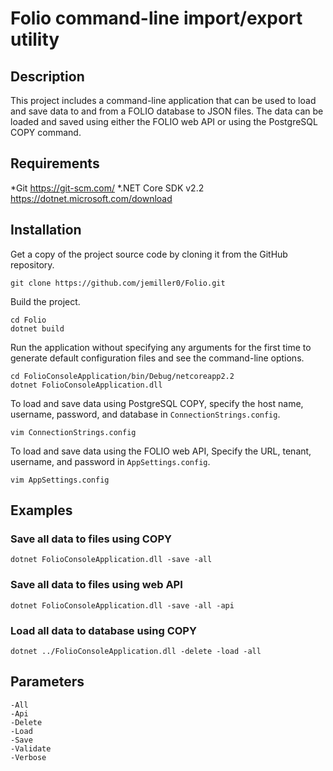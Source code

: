 # Folio command-line import/export utility

## Description

This project includes a command-line application that can be used to load and save data to and from a FOLIO database to JSON files. The data can be loaded and saved using either the FOLIO web API or using the PostgreSQL COPY command.

## Requirements

*Git https://git-scm.com/
*.NET Core SDK v2.2 https://dotnet.microsoft.com/download

## Installation

Get a copy of the project source code by cloning it from the GitHub repository.

```
git clone https://github.com/jemiller0/Folio.git
```

Build the project.

```
cd Folio
dotnet build
```

Run the application without specifying any arguments for the first time to generate default configuration files and see the command-line options.

```
cd FolioConsoleApplication/bin/Debug/netcoreapp2.2
dotnet FolioConsoleApplication.dll
```

To load and save data using PostgreSQL COPY, specify the host name, username, password, and database in `ConnectionStrings.config`.

```
vim ConnectionStrings.config
```

To load and save data using the FOLIO web API, Specify the URL, tenant, username, and password in `AppSettings.config`.

```
vim AppSettings.config
```

## Examples

### Save all data to files using COPY

```
dotnet FolioConsoleApplication.dll -save -all
```

### Save all data to files using web API

```
dotnet FolioConsoleApplication.dll -save -all -api
```

### Load all data to database using COPY

```
dotnet ../FolioConsoleApplication.dll -delete -load -all
```

## Parameters

```
-All
-Api
-Delete
-Load
-Save
-Validate
-Verbose
```
